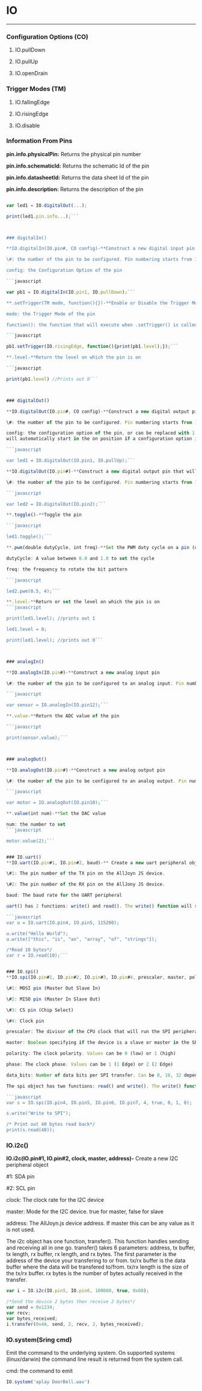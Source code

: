 # IO
***

### Configuration Options (CO)

1. IO.pullDown

2. IO.pullUp

3. IO.openDrain



### Trigger Modes (TM)

1. IO.fallingEdge

2. IO.risingEdge

3. IO.disable



### Information From Pins

**pin.info.physicalPin:** Returns the physical pin number

**pin.info.schematicId:** Returns the schematic Id of the pin

**pin.info.datasheetId:** Returns the data sheet Id of the pin

**pin.info.description:** Returns the description of the pin
```javascript

var led1 = IO.digitalOut(...);

print(led1.pin.info...);```



### digitalIn()

**IO.digitalIn(IO.pin#, CO config)-**Construct a new digital input pin

\#: the number of the pin to be configured. Pin numbering starts from 1.

config: the Configuration Option of the pin

```javascript

var pb1 = IO.digitalIn(IO.pin1, IO.pullDown);```

**.setTrigger(TM mode, function(){})-**Enable or Disable the Trigger Mode for the pin

mode: the Trigger Mode of the pin

function(): the function that will execute when .setTrigger() is called

```javascript

pb1.setTrigger(IO.risingEdge, function(){print(pb1.level);});```

**.level-**Return the level on which the pin is on

```javascript

print(pb1.level) //Prints out 0```



### digitalOut()

**IO.digitalOut(IO.pin#, CO config)-**Construct a new digital output pin with a configuration option

\#: the number of the pin to be configured. Pin numbering starts from 1.

config: the configuration option of the pin, or can be replaced with 1 (on position) and 0 (off position). The pin
will automatically start in the on position if a configuration option is typed in

```javascript

var led1 = IO.digitalOut(IO.pin1, IO.pullUp);```

**IO.digitalOut(IO.pin#)-**Construct a new digital output pin that will start in the off position

\#: the number of the pin to be configured. Pin numbering starts from 1.

```javascript

var led2 = IO.digitalOut(IO.pin2);```

**.toggle()-**Toggle the pin

```javascript

led1.toggle();```

**.pwm(double dutyCycle, int freq)-**Set the PWM duty cycle on a pin (only if PWM functions are supported on the pin)

dutyCycle: A value between 0.0 and 1.0 to set the cycle

freq: the frequency to rotate the bit pattern

```javascript

led2.pwm(0.5, 4);```

**.level-**Return or set the level on which the pin is on
```javascript

print(led1.level); //prints out 1

led1.level = 0;

print(led1.level); //prints out 0```



### analogIn()

**IO.analogIn(IO.pin#)-**Construct a new analog input pin

\#: the number of the pin to be configured to an analog input. Pin numbering starts from 1.

```javascript

var sensor = IO.analogIn(IO.pin12);```

**.value-**Return the ADC value of the pin

```javascript

print(sensor.value);```



### analogOut()

**IO.analogOut(IO.pin#)-**Construct a new analog output pin

\#: the number of the pin to be configured to an analog output. Pin numbering starts from 1.

```javascript

var motor = IO.analogOut(IO.pin10);```

**.value(int num)-**Set the DAC value

num: the number to set
```javascript

motor.value(2);```


### IO.uart()
**IO.uart(IO.pin#1, IO.pin#2, baud)-** Create a new uart peripheral object

\#1: The pin number of the TX pin on the AllJoyn JS device.

\#2: The pin number of the RX pin on the AllJony JS device.

baud: The baud rate for the UART peripheral

uart() has 2 functions: write() and read(). The write() function will support many data types: Booleans, numbers, strings, buffers, and arrays of any of the previous types. The read() function takes a length parameter and returns a Duktape Buffer.

```javascript
var u = IO.uart(IO.pin4, IO.pin5, 115200);

u.write("Hello World");
u.write(["this", "is", "an", "array", "of", "strings"]);

/*Read 10 bytes*/
var r = IO.read(10);```


### IO.spi()
**IO.spi(IO.pin#1, IO.pin#2, IO.pin#3, IO.pin#4, prescaler, master, polarity, phase, data_bits)-** Create a new SPI peripheral object

\#1: MOSI pin (Master Out Slave In)

\#2: MISO pin (Master In Slave Out)

\#3: CS pin (Chip Select)

\#4: Clock pin

prescaler: The divisor of the CPU clock that will run the SPI peripheral. SPI Clock = (CPU Clock / prescaler)

master: Boolean specifying if the device is a slave or master in the SPI setup

polarity: The clock polarity. Values can be 0 (low) or 1 (high)

phase: The clock phase. Values can be 1 (1 Edge) or 2 (2 Edge)

data_bits: Number of data bits per SPI transfer. Can be 8, 16, 32 depending on the platform.

The spi object has two functions: read() and write(). The write() function will support many data types: Booleans, numbers, strings, buffers, and arrays of any of the previous types. The read() function takes a length parameter and returns a Duktape Buffer.

```javascript
var s = IO.spi(IO.pin4, IO.pin5, IO.pin6, IO.pin7, 4, true, 0, 1, 8);

s.write("Write to SPI");

/* Print out 40 bytes read back*/
print(s.read(40));
```

### IO.i2c()
**IO.i2c(IO.pin#1, IO.pin#2, clock, master, address)-** Create a new I2C peripheral object

\#1: SDA pin

\#2: SCL pin

clock: The clock rate for the I2C device

master: Mode for the I2C device. true for master, false for slave

address: The AllJoyn.js device address. If master this can be any value as it is not used.

The i2c object has one function, transfer(). This function handles sending and receiving all in one go. transfer() takes 6 parameters: address, tx buffer, tx length, rx buffer, rx length, and rx bytes. The first parameter is the address of the device your transfering to or from. tx/rx buffer is the data buffer where the data will be transfered to/from. tx/rx length is the size of the tx/rx buffer. rx bytes is the number of bytes actually received in the transfer.

```javascript
var i = IO.i2c(IO.pin5, IO.pin6, 100000, true, 0x00);

/*Send the device 2 bytes then receive 2 bytes*/
var send = 0x1234;
var recv;
var bytes_received;
i.transfer(0x4A, send, 2, recv, 2, bytes_received);
```


### IO.system(Sring cmd)

Emit the command to the underlying system. On supported systems (linux/darwin) the command line result is returned from the system call.

cmd: the command to emit

```javascript
IO.system('aplay DoorBell.wav')
```
